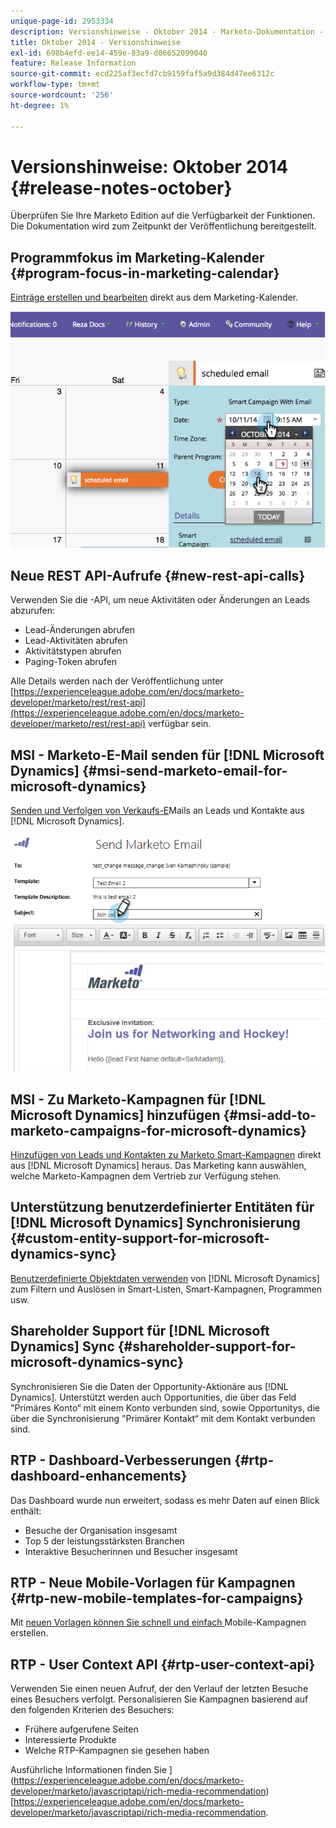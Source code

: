 ```yaml
---
unique-page-id: 2953334
description: Versionshinweise - Oktober 2014 - Marketo-Dokumentation - Produktdokumentation
title: Oktober 2014 - Versionshinweise
exl-id: 698b4efd-ee14-459e-83a9-d06652099040
feature: Release Information
source-git-commit: ecd225af3ecfd7cb9159faf5a9d384d47ee6312c
workflow-type: tm+mt
source-wordcount: '256'
ht-degree: 1%

---
```


# Versionshinweise: Oktober 2014 {#release-notes-october}

Überprüfen Sie Ihre Marketo Edition auf die Verfügbarkeit der Funktionen. Die Dokumentation wird zum Zeitpunkt der Veröffentlichung bereitgestellt.

## Programmfokus im Marketing-Kalender {#program-focus-in-marketing-calendar}

[Einträge erstellen und bearbeiten](/help/marketo/product-docs/core-marketo-concepts/marketing-calendar/understanding-the-calendar/understand-enable-program-focus.md) direkt aus dem Marketing-Kalender.

![](assets/image2014-10-20-11-3a48-3a51.png)

## Neue REST API-Aufrufe {#new-rest-api-calls}

Verwenden Sie die -API, um neue Aktivitäten oder Änderungen an Leads abzurufen:

* Lead-Änderungen abrufen
* Lead-Aktivitäten abrufen
* Aktivitätstypen abrufen
* Paging-Token abrufen

Alle Details werden nach der Veröffentlichung unter [https://experienceleague.adobe.com/en/docs/marketo-developer/marketo/rest/rest-api](https://experienceleague.adobe.com/en/docs/marketo-developer/marketo/rest/rest-api) verfügbar sein.

## MSI - Marketo-E-Mail senden für [!DNL Microsoft Dynamics] {#msi-send-marketo-email-for-microsoft-dynamics}

[Senden und Verfolgen von Verkaufs-E](/help/marketo/product-docs/marketo-sales-insight/msi-for-microsoft-dynamics/setting-up-and-using/send-a-marketo-sales-email-from-microsoft-dynamics.md)Mails an Leads und Kontakte aus [!DNL Microsoft Dynamics].

![](assets/image2014-10-20-11-3a49-3a25.png)

## MSI - Zu Marketo-Kampagnen für [!DNL Microsoft Dynamics] hinzufügen {#msi-add-to-marketo-campaigns-for-microsoft-dynamics}

[Hinzufügen von Leads und Kontakten zu Marketo Smart-Kampagnen](/help/marketo/product-docs/marketo-sales-insight/msi-for-microsoft-dynamics/setting-up-and-using/add-a-lead-contact-to-a-marketo-campaign-from-microsoft-dynamics.md) direkt aus [!DNL Microsoft Dynamics] heraus. Das Marketing kann auswählen, welche Marketo-Kampagnen dem Vertrieb zur Verfügung stehen.

## Unterstützung benutzerdefinierter Entitäten für [!DNL Microsoft Dynamics] Synchronisierung {#custom-entity-support-for-microsoft-dynamics-sync}

[Benutzerdefinierte Objektdaten verwenden](/help/marketo/product-docs/crm-sync/microsoft-dynamics-sync/microsoft-dynamics-sync-details/enable-sync-for-a-custom-entity.md) von [!DNL Microsoft Dynamics] zum Filtern und Auslösen in Smart-Listen, Smart-Kampagnen, Programmen usw.

## Shareholder Support für [!DNL Microsoft Dynamics] Sync {#shareholder-support-for-microsoft-dynamics-sync}

Synchronisieren Sie die Daten der Opportunity-Aktionäre aus [!DNL Dynamics]. Unterstützt werden auch Opportunities, die über das Feld &quot;Primäres Konto“ mit einem Konto verbunden sind, sowie Opportunitys, die über die Synchronisierung &quot;Primärer Kontakt“ mit dem Kontakt verbunden sind.

## RTP - Dashboard-Verbesserungen {#rtp-dashboard-enhancements}

Das Dashboard wurde nun erweitert, sodass es mehr Daten auf einen Blick enthält:

* Besuche der Organisation insgesamt
* Top 5 der leistungsstärksten Branchen
* Interaktive Besucherinnen und Besucher insgesamt

## RTP - Neue Mobile-Vorlagen für Kampagnen {#rtp-new-mobile-templates-for-campaigns}

Mit [ neuen Vorlagen können Sie schnell und einfach ](/help/marketo/product-docs/web-personalization/using-templates/using-templates-to-create-web-campaigns.md) Mobile-Kampagnen erstellen.

## RTP - User Context API {#rtp-user-context-api}

Verwenden Sie einen neuen Aufruf, der den Verlauf der letzten Besuche eines Besuchers verfolgt. Personalisieren Sie Kampagnen basierend auf den folgenden Kriterien des Besuchers:

* Frühere aufgerufene Seiten
* Interessierte Produkte
* Welche RTP-Kampagnen sie gesehen haben

Ausführliche Informationen finden Sie ](https://experienceleague.adobe.com/en/docs/marketo-developer/marketo/javascriptapi/rich-media-recommendation) [https://experienceleague.adobe.com/en/docs/marketo-developer/marketo/javascriptapi/rich-media-recommendation.
